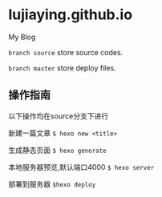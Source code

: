 # lujiaying.github.io
My Blog

```branch source``` store source codes.

```branch master``` store deploy files.

## 操作指南
以下操作均在source分支下进行

新建一篇文章
`$ hexo new <title>`

生成静态页面
`$ hexo generate`

本地服务器预览,默认端口4000
`$ hexo server`

部署到服务器
`$hexo deploy`
